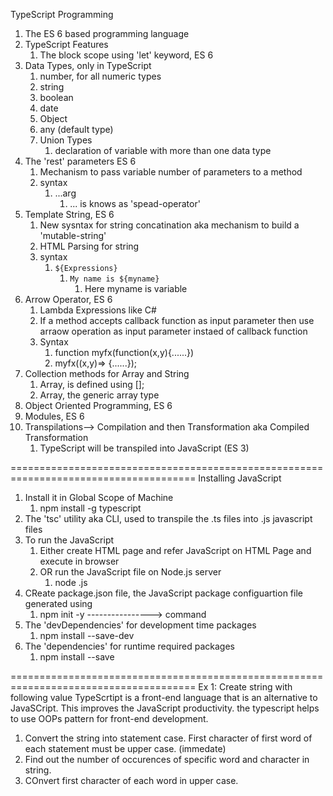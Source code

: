 TypeScript Programming

1. The ES 6 based programming language
2. TypeScript Features
   1. The block scope using 'let' keyword, ES 6
3. Data Types, only in TypeScript
   1. number, for all numeric types
   2. string
   3. boolean
   4. date
   5. Object
   6. any (default type)
   7. Union Types
      1. declaration of variable with more than one data type
4. The 'rest' parameters ES 6
   1. Mechanism to pass variable number of parameters to a method
   2. syntax
      1. ...arg
         1. ... is knows as 'spead-operator'
5. Template String, ES 6
   1. New sysntax for string concatination aka mechanism to build a 'mutable-string'
   2. HTML Parsing for string
   3. syntax
      1. `${Expressions}`
         1. `My name is ${myname}`
            1. Here myname is variable
6. Arrow Operator, ES 6
   1. Lambda Expressions like C#
   2. If a method accepts callback function as input parameter then use arraow operation as input parameter instaed of callback function
   3. Syntax
      1. function myfx(function(x,y){......})
      2. myfx((x,y)=> {......});
7. Collection methods for Array and String
   1. Array, is defined using [];
   2. Array<T>, the generic array type
8. Object Oriented Programming, ES 6
9. Modules, ES 6
10. Transpilations--> Compilation and then Transformation aka Compiled Transformation
    1. TypeScript will be transpiled into JavaScript (ES 3)

======================================================================================
Installing JavaScript

1. Install it in Global Scope of Machine
   1. npm install -g typescript
2. The 'tsc' utility aka CLI, used to transpile the .ts files into .js javascript files
3. To run the JavaScript
   1. Either create HTML page and refer JavaScript on HTML Page and execute in browser
   2. OR run the JavaScript file on Node.js server
      1. node <File>.js
4. CReate package.json file, the JavaScript package configuartion file generated using
   1. npm init -y ----------------> command
5. The 'devDependencies' for development time packages
   1. npm install --save-dev <PACKAGE-NAME>
6. The 'dependencies' for runtime required packages
   1. npm install --save <PACKAGE-NAME>

======================================================================================
Ex 1: Create string with following value
TypeScrtipt is a front-end language that is an alternative to JavaSCript. This improves the JavaScript productivity. the typescript helps to use OOPs pattern for front-end development.

1.  Convert the string into statement case. First character of first word of each statement must be upper case. (immedate)
2.  Find out the number of occurences of specific word and character in string.
3.  COnvert first character of each word in upper case.
